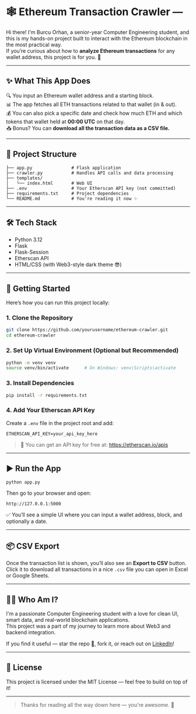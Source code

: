 # 🕸 Ethereum Transaction Crawler —

Hi there! I'm Burcu Orhan, a senior-year Computer Engineering student, and this is my hands-on project built to interact with the Ethereum blockchain in the most practical way.  
If you’re curious about how to **analyze Ethereum transactions** for any wallet address, this project is for you. 🚀

---

## ✨ What This App Does

🔍 You input an Ethereum wallet address and a starting block.  
📊 The app fetches all ETH transactions related to that wallet (in & out).  
💰 You can also pick a specific date and check how much ETH and which tokens that wallet held at **00:00 UTC** on that day.  
📥 Bonus? You can **download all the transaction data as a CSV file.**

---

## 📁 Project Structure

```
├── app.py               # Flask application
├── crawler.py           # Handles API calls and data processing
├── templates/
│   └── index.html       # Web UI
├── .env                 # Your Etherscan API key (not committed)
├── requirements.txt     # Project dependencies
└── README.md            # You're reading it now ✨
```

---

## 🛠 Tech Stack

- Python 3.12
- Flask
- Flask-Session
- Etherscan API
- HTML/CSS (with Web3-style dark theme 😎)

---

## 🚀 Getting Started

Here’s how you can run this project locally:

### 1. Clone the Repository

```bash
git clone https://github.com/yourusername/ethereum-crawler.git
cd ethereum-crawler
```

### 2. Set Up Virtual Environment (Optional but Recommended)

```bash
python -m venv venv
source venv/bin/activate      # On Windows: venv\Scripts\activate
```

### 3. Install Dependencies

```bash
pip install -r requirements.txt
```

### 4. Add Your Etherscan API Key

Create a `.env` file in the project root and add:

```
ETHERSCAN_API_KEY=your_api_key_here
```

> 🧠 You can get an API key for free at: https://etherscan.io/apis

---

## ▶️ Run the App

```bash
python app.py
```

Then go to your browser and open:

```
http://127.0.0.1:5000
```

✅ You’ll see a simple UI where you can input a wallet address, block, and optionally a date.

---

## 📦 CSV Export

Once the transaction list is shown, you’ll also see an **Export to CSV** button.  
Click it to download all transactions in a nice `.csv` file you can open in Excel or Google Sheets.

---

## 👩‍💻 Who Am I?

I'm a passionate Computer Engineering student with a love for clean UI, smart data, and real-world blockchain applications.  
This project was a part of my journey to learn more about Web3 and backend integration.

If you find it useful — star the repo 🌟, fork it, or reach out on [LinkedIn](https://linkedin.com/in/burcu-orhan)!

---

## 📜 License

This project is licensed under the MIT License — feel free to build on top of it!

---

> Thanks for reading all the way down here — you're awesome. 💙
